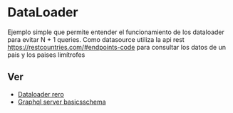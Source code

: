# DataLoader

Ejemplo simple que permite entender el funcionamiento de los dataloader para evitar N + 1 queries. Como datasource utiliza la api rest https://restcountries.com/#endpoints-code para consultar los datos de un pais y los paises limítrofes

## Ver

- [Dataloader rero](https://github.com/graphql/dataloader?tab=readme-ov-file)
- [Graphql server basicsschema](https://www.prisma.io/blog/graphql-server-basics-the-schema-ac5e2950214e)
